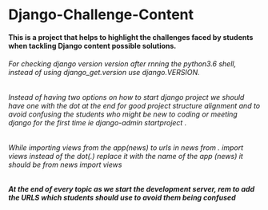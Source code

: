 # Django-Challenge-Content

#### This is a project that helps to highlight the challenges faced by students when tackling Django content possible solutions.

###### For checking django version version after rnning the python3.6 shell, instead of using *django_get.version* use *django.VERSION*.

###### Instead of having two options on how to start django project we should have one with the dot at the end for good project structure alignment and to avoid confusing the students who might be new to coding or meeting django for the first time ie *django-admin startproject .* 

###### While importing views from the app(news) to urls in news *from . import views* instead of the dot(.) replace it with the name of the app (news) it should be *from news import views*

##### At the end of every topic as we start the development server, rem to add the URLS which students should use to avoid them being confused

